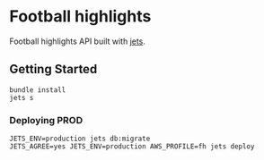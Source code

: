 # Football highlights
Football highlights API built with [jets](https://rubyonjets.com/quick-start/).

## Getting Started
```
bundle install
jets s
```

### Deploying PROD
```
JETS_ENV=production jets db:migrate
JETS_AGREE=yes JETS_ENV=production AWS_PROFILE=fh jets deploy
```